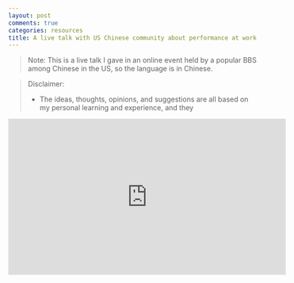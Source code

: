 ```yaml
---
layout: post
comments: true
categories: resources
title: A live talk with US Chinese community about performance at work
---
```

> Note:
> This is a live talk I gave in an online event held by a popular BBS among Chinese in the US, so the language is in Chinese.

> Disclaimer:
> * The ideas, thoughts, opinions, and suggestions are all based on my personal learning and experience, and they 

<iframe width="560" height="315" src="https://www.youtube.com/embed/C7jDlCWp7Og" frameborder="0" allow="accelerometer; autoplay; encrypted-media; gyroscope; picture-in-picture" allowfullscreen></iframe>
<!--stackedit_data:
eyJoaXN0b3J5IjpbOTM0Njk3NDE4XX0=
-->